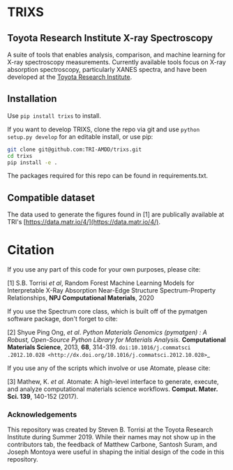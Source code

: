 # TRIXS
## Toyota Research Institute X-ray Spectroscopy 

A suite of tools that enables analysis, comparison, and machine learning
for X-ray spectroscopy measurements.
Currently available tools focus on X-ray absorption spectroscopy, 
particularly XANES spectra,  and have been developed at the 
[Toyota Research Institute](http://www.tri.global/accelerated-materials-design-and-discovery/).


## Installation

Use `pip install trixs` to install.

If you want to develop TRIXS, clone the repo via git and use 
`python setup.py develop` for an editable install, or use pip:

```bash
git clone git@github.com:TRI-AMDD/trixs.git
cd trixs
pip install -e .
```

The packages required for this repo can be found in requirements.txt.


## Compatible dataset

The data used to generate the figures found in [1] are publically available at TRI's 
[https://data.matr.io/4/](https://data.matr.io/4/).


# Citation
If you use any part of this code for your own purposes, please cite:

[1] S.B. Torrisi *et al*, 
Random Forest Machine Learning Models for Interpretable X-Ray Absorption
Near-Edge Structure Spectrum-Property Relationships, **NPJ Computational 
Materials**, 2020

If you use the Spectrum core class, which is built off of the
 pymatgen software package, don't forget to cite:
 
[2] Shyue Ping Ong, *et al*. *Python Materials Genomics (pymatgen) : A Robust,
    Open-Source Python Library for Materials Analysis.* **Computational
    Materials Science**, 2013, **68**, 314-319. `doi:10.1016/j.commatsci
    .2012.10.028
    <http://dx.doi.org/10.1016/j.commatsci.2012.10.028>`_ 
 
If you use any of the scripts which involve or use Atomate, please cite:

[3]  Mathew, K. *et al.* Atomate: A high-level interface to generate, 
execute, and analyze computational materials science workflows. **Comput. 
Mater. Sci. 139**,
140-152 (2017).


### Acknowledgements
This repository was created by Steven B. Torrisi at the Toyota Research 
Institute during Summer 2019. While their names may not show up in the 
contributors tab, the feedback of Matthew Carbone, Santosh Suram, and Joseph
Montoya were useful in shaping the initial design of the code in this repository.
